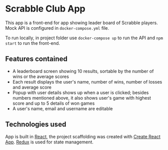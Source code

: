 # Scrabble Club App

This app is a front-end for app showing leader board of Scrabble players. Mock API is configured in `docker-compose.yml` file.

To run locally, in project folder use `docker-compose up` to run the API and `npm start` to run the front-end.

## Features contained

* A leaderboard screen showing 10 results, sortable by the number of wins or the average scores
* Each result displays the user's name, number of wins, number of losses and average score
* Popup with user details shows up when a user is clicked; besides numbers mentioned above, it also shows user's game with highest score and up to 5 details of won games
* A user's name, email and username are editable

## Technologies used

App is built in [React](https://reactjs.org/), the project scaffolding was created with [Create React App](https://github.com/facebook/create-react-app).
[Redux](https://redux.js.org/) is used for state management. 
